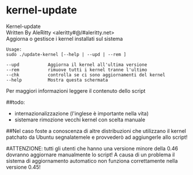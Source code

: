 kernel-update
============

Kernel-update   
Written By AleRitty <aleritty#\@/#aleritty.net>   
Aggiorna o gestisce i kernel installati sul sistema

```
Usage: 
sudo ./update-kernel [--help | --upd | --rem ] 

--upd 			Aggiorna il kernel all'ultima versione 
--rem			rimuove tutti i kernel tranne l'ultimo 
--chk			controlla se ci sono aggiornamenti del kernel
--help			Mostra questa schermata 
```

Per maggiori informazioni leggere il contenuto dello script

##todo:

* internazionalizzazione (l'inglese è importante nella vita)
* sistemare rimozione vecchi kernel con scelta manuale

##Nel caso foste a conoscenza di altre distribuzioni che utilizzano il kernel patchato da Ubuntu segnalatemele e provvederò ad aggiungerle allo script!

#ATTENZIONE: tutti gli utenti che hanno una versione minore della 0.46 dovranno aggiornare manualmente lo script! A causa di un problema il sistema di aggiornamento automatico non funziona correttamente nella versione 0.45!
